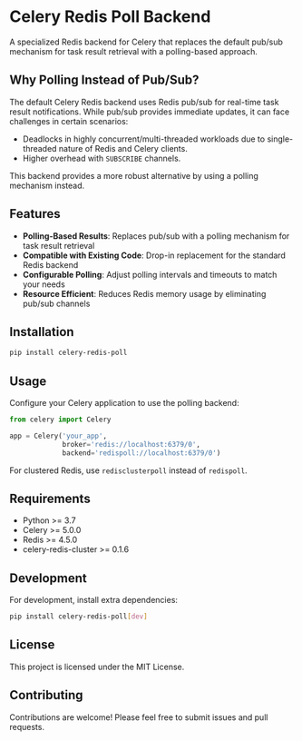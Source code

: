 # Celery Redis Poll Backend

A specialized Redis backend for Celery that replaces the default pub/sub mechanism for task result retrieval with a polling-based approach.

## Why Polling Instead of Pub/Sub?

The default Celery Redis backend uses Redis pub/sub for real-time task result notifications. While pub/sub provides immediate updates, it can face challenges in certain scenarios:

- Deadlocks in highly concurrent/multi-threaded workloads due to single-threaded nature of Redis and Celery clients.
- Higher overhead with `SUBSCRIBE` channels.

This backend provides a more robust alternative by using a polling mechanism instead.

## Features

- **Polling-Based Results**: Replaces pub/sub with a polling mechanism for task result retrieval
- **Compatible with Existing Code**: Drop-in replacement for the standard Redis backend
- **Configurable Polling**: Adjust polling intervals and timeouts to match your needs
- **Resource Efficient**: Reduces Redis memory usage by eliminating pub/sub channels

## Installation

```bash
pip install celery-redis-poll
```

## Usage

Configure your Celery application to use the polling backend:

```python
from celery import Celery

app = Celery('your_app',
             broker='redis://localhost:6379/0',
             backend='redispoll://localhost:6379/0')
```

For clustered Redis, use `redisclusterpoll` instead of `redispoll`.

## Requirements

- Python >= 3.7
- Celery >= 5.0.0
- Redis >= 4.5.0
- celery-redis-cluster >= 0.1.6

## Development

For development, install extra dependencies:

```bash
pip install celery-redis-poll[dev]
```

## License

This project is licensed under the MIT License.

## Contributing

Contributions are welcome! Please feel free to submit issues and pull requests.